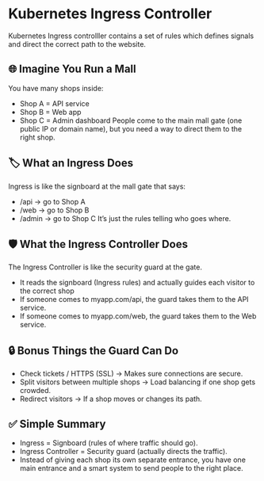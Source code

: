# Kubernetes Ingress Controller 
Kubernetes Ingress controlller contains a set of rules which defines signals and direct the correct path to the website.
## 🌐 Imagine You Run a Mall
You have many shops inside:

- Shop A = API service
- Shop B = Web app
- Shop C = Admin dashboard
People come to the main mall gate (one public IP or domain name), but you need a way to direct them to the right shop.

## 🏷️ What an Ingress Does
Ingress is like the signboard at the mall gate that says:
- /api → go to Shop A
- /web → go to Shop B
- /admin → go to Shop C
It’s just the rules telling who goes where.

## 🛡️ What the Ingress Controller Does

The Ingress Controller is like the security guard at the gate.
- It reads the signboard (Ingress rules) and actually guides each visitor to the correct shop
- If someone comes to myapp.com/api, the guard takes them to the API service.
- If someone comes to myapp.com/web, the guard takes them to the Web service.

## 🔒 Bonus Things the Guard Can Do
- Check tickets / HTTPS (SSL) → Makes sure connections are secure.
- Split visitors between multiple shops → Load balancing if one shop gets crowded.
- Redirect visitors → If a shop moves or changes its path.

## ✅ Simple Summary
- Ingress = Signboard (rules of where traffic should go).
- Ingress Controller = Security guard (actually directs the traffic).
- Instead of giving each shop its own separate entrance, you have one main entrance and a smart system to send people to the right place.
